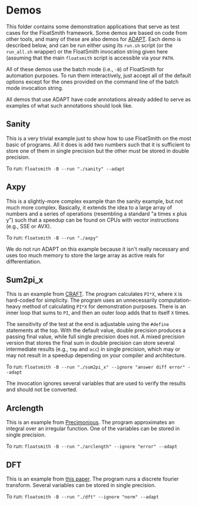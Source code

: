 # Demos

This folder contains some demonstration applications that serve as test cases
for the FloatSmith framework. Some demos are based on code from other tools,
and many of these are also demos for [ADAPT](https://github.com/LLNL/adapt-fp).
Each demo is described below, and can be run either using its `run.sh` script
(or the `run_all.sh` wrapper) or the FloatSmith invocation string given here
(assuming that the main `floatsmith` script is accessible via your `PATH`.

All of these demos use the batch mode (i.e., `-B`) of FloatSmith for automation
purposes. To run them interactively, just accept all of the default options
except for the ones provided on the command line of the batch mode invocation
string.

All demos that use ADAPT have code annotations already added to serve as
examples of what such annotations should look like.

## Sanity

This is a very trivial example just to show how to use FloatSmith on the most
basic of programs. All it does is add two numbers such that it is sufficient to
store one of them in single precision but the other must be stored in double
precision.

To run: `floatsmith -B --run "./sanity" --adapt`

## Axpy

This is a slightly-more complex example than the sanity example, but not much
more complex. Basically, it extends the idea to a large array of numbers and a
series of operations (resembling a standard "a times x plus y") such that a
speedup can be found on CPUs with vector instructions (e.g., SSE or AVX).

To run: `floatsmith -B --run "./axpy"`

We do not run ADAPT on this example because it isn't really necessary and uses
too much memory to store the large array as active reals for differentiation.

## Sum2pi_x

This is an example from
[CRAFT](https://github.com/crafthpc/craft/tree/master/demo/sum2pi_x).  The
program calculates `PI*X`, where `X` is hard-coded for simplicity. The program
uses an unnecessarily computation-heavy method of calculating `PI*X` for
demonstration purposes. There is an inner loop that sums to `PI`, and then an
outer loop adds that to itself `X` times.

The sensitivity of the test at the end is adjustable using the `#define`
statements at the top. With the default value, double precision produces a
passing final value, while full single precision does not. A mixed precision
version that stores the final sum in double precision can store several
intermediate results (e.g., `tmp` and `acc`) in single precision, which may or
may not result in a speedup depending on your compiler and architecture.

To run: `floatsmith -B --run "./sum2pi_x" --ignore "answer diff error" --adapt`

The invocation ignores several variables that are used to verify the results and
should not be converted.

## Arclength

This is an example from
[Precimonious](https://github.com/corvette-berkeley/precimonious). The program
approximates an integral over an irregular function. One of the variables can be
stored in single precision.

To run: `floatsmith -B --run "./arclength" --ignore "error" --adapt`

## DFT

This is an example from [this paper](https://doi.org/10.1109/FPT.2002.1188677).
The program runs a discrete fourier transform. Several variables can be stored
in single precision.

To run: `floatsmith -B --run "./dft" --ignore "norm" --adapt`

